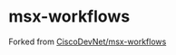 # msx-workflows

Forked from [CiscoDevNet/msx-workflows](https://github.com/CiscoDevNet/msx-workflows)
